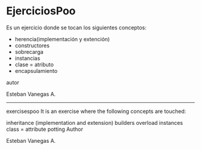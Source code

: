 # EjerciciosPoo

Es un ejercicio donde se tocan los siguientes conceptos:

- herencia(implementación y extención)
- constructores
- sobrecarga
- instancias
- clase = atributo
- encapsulamiento


autor 

Esteban Vanegas A.

-----------------------------

exercisespoo
It is an exercise where the following concepts are touched:

inheritance (implementation and extension)
builders
overload
instances
class = attribute
potting
Author

Esteban Vanegas A.
